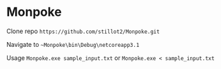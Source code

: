 # Monpoke

Clone repo `https://github.com/stillot2/Monpoke.git`

Navigate to `~Monpoke\bin\Debug\netcoreapp3.1`

Usage `Monpoke.exe sample_input.txt` or `Monpoke.exe < sample_input.txt`
